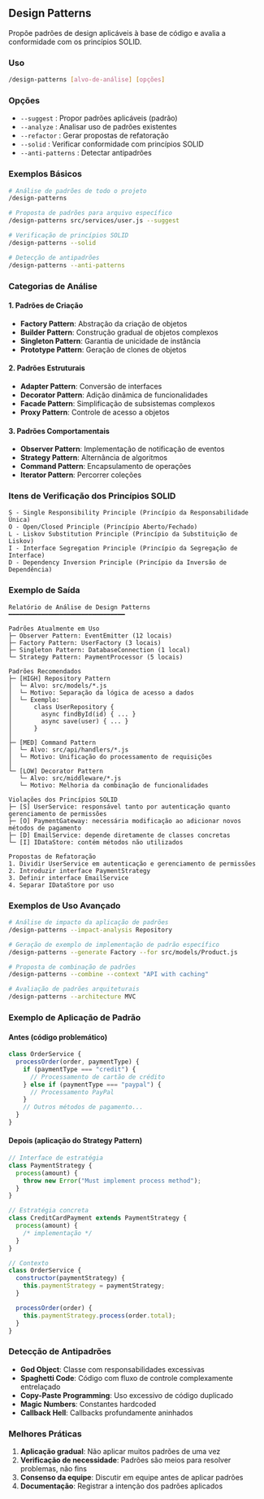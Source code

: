 ## Design Patterns

Propõe padrões de design aplicáveis à base de código e avalia a conformidade com os princípios SOLID.

### Uso

```bash
/design-patterns [alvo-de-análise] [opções]
```

### Opções

- `--suggest` : Propor padrões aplicáveis (padrão)
- `--analyze` : Analisar uso de padrões existentes
- `--refactor` : Gerar propostas de refatoração
- `--solid` : Verificar conformidade com princípios SOLID
- `--anti-patterns` : Detectar antipadrões

### Exemplos Básicos

```bash
# Análise de padrões de todo o projeto
/design-patterns

# Proposta de padrões para arquivo específico
/design-patterns src/services/user.js --suggest

# Verificação de princípios SOLID
/design-patterns --solid

# Detecção de antipadrões
/design-patterns --anti-patterns
```

### Categorias de Análise

#### 1. Padrões de Criação

- **Factory Pattern**: Abstração da criação de objetos
- **Builder Pattern**: Construção gradual de objetos complexos
- **Singleton Pattern**: Garantia de unicidade de instância
- **Prototype Pattern**: Geração de clones de objetos

#### 2. Padrões Estruturais

- **Adapter Pattern**: Conversão de interfaces
- **Decorator Pattern**: Adição dinâmica de funcionalidades
- **Facade Pattern**: Simplificação de subsistemas complexos
- **Proxy Pattern**: Controle de acesso a objetos

#### 3. Padrões Comportamentais

- **Observer Pattern**: Implementação de notificação de eventos
- **Strategy Pattern**: Alternância de algoritmos
- **Command Pattern**: Encapsulamento de operações
- **Iterator Pattern**: Percorrer coleções

### Itens de Verificação dos Princípios SOLID

```text
S - Single Responsibility Principle (Princípio da Responsabilidade Única)
O - Open/Closed Principle (Princípio Aberto/Fechado)
L - Liskov Substitution Principle (Princípio da Substituição de Liskov)
I - Interface Segregation Principle (Princípio da Segregação de Interface)
D - Dependency Inversion Principle (Princípio da Inversão de Dependência)
```

### Exemplo de Saída

```text
Relatório de Análise de Design Patterns
━━━━━━━━━━━━━━━━━━━━━━━━━━━━━━━━

Padrões Atualmente em Uso
├─ Observer Pattern: EventEmitter (12 locais)
├─ Factory Pattern: UserFactory (3 locais)
├─ Singleton Pattern: DatabaseConnection (1 local)
└─ Strategy Pattern: PaymentProcessor (5 locais)

Padrões Recomendados
├─ [HIGH] Repository Pattern
│  └─ Alvo: src/models/*.js
│  └─ Motivo: Separação da lógica de acesso a dados
│  └─ Exemplo:
│      class UserRepository {
│        async findById(id) { ... }
│        async save(user) { ... }
│      }
│
├─ [MED] Command Pattern
│  └─ Alvo: src/api/handlers/*.js
│  └─ Motivo: Unificação do processamento de requisições
│
└─ [LOW] Decorator Pattern
   └─ Alvo: src/middleware/*.js
   └─ Motivo: Melhoria da combinação de funcionalidades

Violações dos Princípios SOLID
├─ [S] UserService: responsável tanto por autenticação quanto gerenciamento de permissões
├─ [O] PaymentGateway: necessária modificação ao adicionar novos métodos de pagamento
├─ [D] EmailService: depende diretamente de classes concretas
└─ [I] IDataStore: contém métodos não utilizados

Propostas de Refatoração
1. Dividir UserService em autenticação e gerenciamento de permissões
2. Introduzir interface PaymentStrategy
3. Definir interface EmailService
4. Separar IDataStore por uso
```

### Exemplos de Uso Avançado

```bash
# Análise de impacto da aplicação de padrões
/design-patterns --impact-analysis Repository

# Geração de exemplo de implementação de padrão específico
/design-patterns --generate Factory --for src/models/Product.js

# Proposta de combinação de padrões
/design-patterns --combine --context "API with caching"

# Avaliação de padrões arquiteturais
/design-patterns --architecture MVC
```

### Exemplo de Aplicação de Padrão

#### Antes (código problemático)

```javascript
class OrderService {
  processOrder(order, paymentType) {
    if (paymentType === "credit") {
      // Processamento de cartão de crédito
    } else if (paymentType === "paypal") {
      // Processamento PayPal
    }
    // Outros métodos de pagamento...
  }
}
```

#### Depois (aplicação do Strategy Pattern)

```javascript
// Interface de estratégia
class PaymentStrategy {
  process(amount) {
    throw new Error("Must implement process method");
  }
}

// Estratégia concreta
class CreditCardPayment extends PaymentStrategy {
  process(amount) {
    /* implementação */
  }
}

// Contexto
class OrderService {
  constructor(paymentStrategy) {
    this.paymentStrategy = paymentStrategy;
  }

  processOrder(order) {
    this.paymentStrategy.process(order.total);
  }
}
```

### Detecção de Antipadrões

- **God Object**: Classe com responsabilidades excessivas
- **Spaghetti Code**: Código com fluxo de controle complexamente entrelaçado
- **Copy-Paste Programming**: Uso excessivo de código duplicado
- **Magic Numbers**: Constantes hardcoded
- **Callback Hell**: Callbacks profundamente aninhados

### Melhores Práticas

1. **Aplicação gradual**: Não aplicar muitos padrões de uma vez
2. **Verificação de necessidade**: Padrões são meios para resolver problemas, não fins
3. **Consenso da equipe**: Discutir em equipe antes de aplicar padrões
4. **Documentação**: Registrar a intenção dos padrões aplicados
